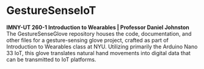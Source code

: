 # GestureSenseIoT
**IMNY-UT 260-1 Introduction to Wearables | Professor Daniel Johnston**
The GestureSenseGlove repository houses the code, documentation, and other files for a gesture-sensing glove project, crafted as part of Introduction to Wearables class at NYU. Utilizing primarily the Arduino Nano 33 IoT, this glove translates natural hand movements into digital data that can be transmitted to IoT platforms.
